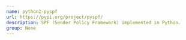 ```yaml
---
name: python2-pyspf
url: https://pypi.org/project/pyspf/
description: SPF (Sender Policy Framework) implemented in Python.
group: None
---
```


